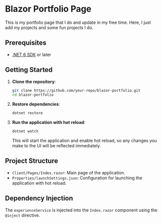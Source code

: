 # Blazor Portfolio Page

This is my portfolio page that I do and update in my free time. Here, I just add my projects and some fun projects I do.

## Prerequisites

- [.NET 6 SDK](https://dotnet.microsoft.com/download/dotnet/6.0) or later

## Getting Started

1. **Clone the repository**:
    ```sh
    git clone https://github.com/your-repo/blazor-portfolio.git
    cd blazor-portfolio
    ```

2. **Restore dependencies**:
    ```sh
    dotnet restore
    ```

3. **Run the application with hot reload**:
    ```sh
    dotnet watch
    ```

    This will start the application and enable hot reload, so any changes you make to the UI will be reflected immediately.

## Project Structure

- `Client/Pages/Index.razor`: Main page of the application.
- `Properties/launchSettings.json`: Configuration for launching the application with hot reload.

## Dependency Injection

The `experienceService` is injected into the `Index.razor` component using the `@inject` directive.
